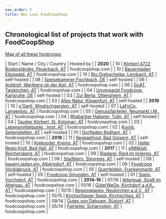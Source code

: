 ```yaml
---
nav_order: 5
title: Who uses FoodCoopShop
---
```

## Chronological list of projects that work with FoodCoopShop

[Map of all these foodcoops](https://umap.openstreetmap.fr/de/map/verbreitung-foodcoopshop_211165)

| Start | Name / City / Country | Hosted by |
| **2020** |
| 10 | [Körberl 4722 Bodenständig, Peuerbach, AT](https://koerberl.4722boden-staendig.at/) | foodcoopshop.com |
| 10 | [Bauernladen Eibiswald, AT](https://www.bauernladen-eibiswald.at/) | foodcoopshop.com |
| 10 | [Bio Drehscheibe, Lembach, AT](https://www.bio-drehscheibe.at/) | self-hosted |
| 08 | [Speisekammer Fischbach, DE](https://foodcoop.kultinativ.org/) | self-hosted |
| 06 | [Aistkistl, Wartberg ob der Aist, AT](https://www.aistkistl.at/) | foodcoopshop.com |
| 06 | [GuAT, Taiskirchen, AT](https://www.guat-taiskirchen.at) | foodcoopshop.com |
| 04 | [Unverpackt Foodcoop, Karlsruhe, DE](https://shop.unverpackt-foodcoop.de/) | self-hosted |
| 03 | [Zur Berta, Ottensheim, AT](https://www.zurberta.at) | foodcoopshop.com |
| 03 | [Alles Natur, Klagenfurt, AT](https://order.alles-natur.at) | self-hosted |
| **2019** |
| 10 | [s'Gartl, Windischgarsten, AT](https://www.s-gartl.at) | self-hosted |
| 07 | [LaFoCo, Langenlois, AT](https://www.lafoco.at) | foodcoopshop.com |
| 05 | [Genussfairteiler, Neumarkt i.M., AT](https://www.genussfairteiler.at) | foodcoopshop.com |
| 04 | [Rhabarber Haberer, Tulln, AT](http://shop.rhabarber-haberer.org) | self-hosted |
| 04 | [Taugler Körberl, St. Koloman, AT](https://körberl.taugl.online) | foodcoopshop.com |
| 03 | [Lebensmittelpunkt , Imst, AT](https://shop.lebensmittelpunkt.tirol) | foodcoopshop.com|
| 02 | [Koorb, Seitenstetten, AT](https://koorb.at) | self-hosted |
| 01 | [Dorfladen Roitham, AT](https://www.dorfladenroitham.at) | foodcoopshop.com |
| **2018** |
| 11 | [Reggaefood, Bad Goisern, AT](https://www.reggaefood.at) | self-hosted |
| 10 | [Krekoodel, Krems, AT](https://www.krekoodel.at) | foodcoopshop.com |
| 02 | [Haller Regio Kistl, Bad Hall, AT](https://www.haller-regio-kistl.at) | foodcoopshop.com |
| **2017** |
| 11 | [sINNkistl, Reichersberg, AT](https://www.sinnkistl.at) | foodcoopshop.com |
| 09 | [Riadarei, Ried im Innkreis, AT](https://www.riadarei.at) | foodcoopshop.com |
| 09 | [Stadtkern, Steyregg, AT](http://www.stadtkern.at) | self-hosted |
| 08 | [bauern.laden.ein, Alberndorf, AT](https://www.bauernladenein.at) | foodcoopshop.com  |
| 06 | [Foodcoop Vöcklabruck, AT](https://vb.foodcoopshop.com) | foodcoopshop.com |
| 05 | [Querfeldein, Frankenmarkt, AT](https://foodcoopquerfeldein.at) | self-hosted |
| 05 | [Foodcoop Gmunden, AT](http://www.foodcoop-gmunden.at) | self-hosted  |
| 01 | [Speis, Vorchdorf, AT](https://www.speisvorchdorf.at) | foodcoopshop.com |
| **2014-16**  |
| 07/16 | [Atterguat, Straß im Attergau, AT](https://www.atterguat.at) | foodcoopshop.com |
| 01/16 | [GüterWeGe, Kirchdorf a.d.K., AT ](https://www.gueterwege.at) | foodcoopshop.com |
| 10/15 | [Regionalspeis, Neukirchen a.d.V., AT](https://www.regionalspeis.at) | foodcoopshop.com |
| 10/15 | [Kirchschlager Speis, Kirchschlag, AT](https://www.kirchschlagerspeis.net) | foodcoopshop.com |
| 09/14 | [Gutes von Dahoam, Rüstorf, AT](https://www.gutesvondahoam.at) | foodcoopshop.com |
| 05/14 | [Fairteiler, Scharnstein, AT](https://www.fairteiler-scharnstein.at) | foodcoopshop.com |

